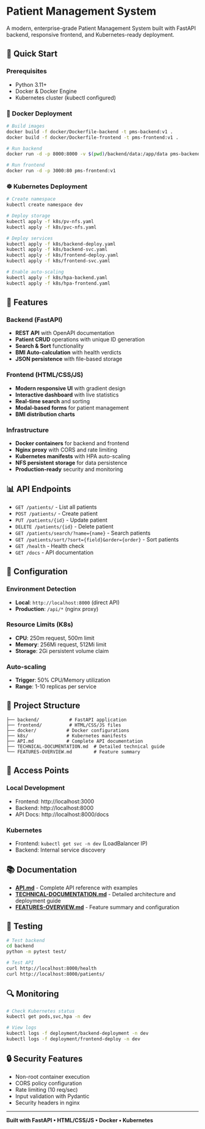# Patient Management System

A modern, enterprise-grade Patient Management System built with FastAPI backend, responsive frontend, and Kubernetes-ready deployment.

## 🚀 Quick Start

### Prerequisites
- Python 3.11+
- Docker & Docker Engine
- Kubernetes cluster (kubectl configured)

### 🐳 Docker Deployment
```bash
# Build images
docker build -f docker/Dockerfile-backend -t pms-backend:v1 .
docker build -f docker/Dockerfile-frontend -t pms-frontend:v1 .

# Run backend
docker run -d -p 8000:8000 -v $(pwd)/backend/data:/app/data pms-backend:v1

# Run frontend  
docker run -d -p 3000:80 pms-frontend:v1
```

### ☸️ Kubernetes Deployment
```bash
# Create namespace
kubectl create namespace dev

# Deploy storage
kubectl apply -f k8s/pv-nfs.yaml
kubectl apply -f k8s/pvc-nfs.yaml

# Deploy services
kubectl apply -f k8s/backend-deploy.yaml
kubectl apply -f k8s/backend-svc.yaml
kubectl apply -f k8s/frontend-deploy.yaml
kubectl apply -f k8s/frontend-svc.yaml

# Enable auto-scaling
kubectl apply -f k8s/hpa-backend.yaml
kubectl apply -f k8s/hpa-frontend.yaml
```

## 🌟 Features

### Backend (FastAPI)
- **REST API** with OpenAPI documentation
- **Patient CRUD** operations with unique ID generation
- **Search & Sort** functionality
- **BMI Auto-calculation** with health verdicts
- **JSON persistence** with file-based storage

### Frontend (HTML/CSS/JS)
- **Modern responsive UI** with gradient design
- **Interactive dashboard** with live statistics
- **Real-time search** and sorting
- **Modal-based forms** for patient management
- **BMI distribution charts**

### Infrastructure
- **Docker containers** for backend and frontend
- **Nginx proxy** with CORS and rate limiting
- **Kubernetes manifests** with HPA auto-scaling
- **NFS persistent storage** for data persistence
- **Production-ready** security and monitoring

## 📊 API Endpoints

- `GET /patients/` - List all patients
- `POST /patients/` - Create patient
- `PUT /patients/{id}` - Update patient
- `DELETE /patients/{id}` - Delete patient
- `GET /patients/search/?name={name}` - Search patients
- `GET /patients/sort/?sort={field}&order={order}` - Sort patients
- `GET /health` - Health check
- `GET /docs` - API documentation

## 🔧 Configuration

### Environment Detection
- **Local**: `http://localhost:8000` (direct API)
- **Production**: `/api/*` (nginx proxy)

### Resource Limits (K8s)
- **CPU**: 250m request, 500m limit
- **Memory**: 256Mi request, 512Mi limit
- **Storage**: 2Gi persistent volume claim

### Auto-scaling
- **Trigger**: 50% CPU/Memory utilization
- **Range**: 1-10 replicas per service

## 📁 Project Structure

```
├── backend/           # FastAPI application
├── frontend/          # HTML/CSS/JS files
├── docker/           # Docker configurations
├── k8s/              # Kubernetes manifests
├── API.md            # Complete API documentation
├── TECHNICAL-DOCUMENTATION.md  # Detailed technical guide
└── FEATURES-OVERVIEW.md        # Feature summary
```

## 🔗 Access Points

### Local Development
- Frontend: http://localhost:3000
- Backend: http://localhost:8000
- API Docs: http://localhost:8000/docs

### Kubernetes
- Frontend: `kubectl get svc -n dev` (LoadBalancer IP)
- Backend: Internal service discovery

## 📚 Documentation

- **[API.md](API.md)** - Complete API reference with examples
- **[TECHNICAL-DOCUMENTATION.md](TECHNICAL-DOCUMENTATION.md)** - Detailed architecture and deployment guide
- **[FEATURES-OVERVIEW.md](FEATURES-OVERVIEW.md)** - Feature summary and configuration

## 🧪 Testing

```bash
# Test backend
cd backend
python -m pytest test/

# Test API
curl http://localhost:8000/health
curl http://localhost:8000/patients/
```

## 🔍 Monitoring

```bash
# Check Kubernetes status
kubectl get pods,svc,hpa -n dev

# View logs
kubectl logs -f deployment/backend-deployment -n dev
kubectl logs -f deployment/frontend-deploy -n dev
```

## 🔒 Security Features

- Non-root container execution
- CORS policy configuration  
- Rate limiting (10 req/sec)
- Input validation with Pydantic
- Security headers in nginx

---

**Built with FastAPI • HTML/CSS/JS • Docker • Kubernetes**
